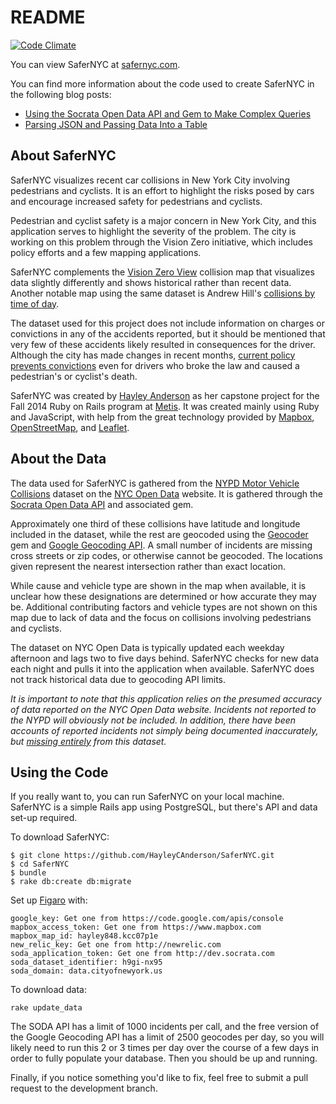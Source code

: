 README
==============

[![Code Climate](https://codeclimate.com/github/HayleyCAnderson/SaferNYC/badges/gpa.svg)](https://codeclimate.com/github/HayleyCAnderson/SaferNYC)

You can view SaferNYC at [safernyc.com](http://safernyc.com).

You can find more information about the code used to create
SaferNYC in the following blog posts:

* [Using the Socrata Open Data API and Gem to Make Complex Queries](http://blog.hayleyanderson.us/2014/12/24/using-the-socrata-open-data-api-and-gem-to-make-complex-queries/)
* [Parsing JSON and Passing Data Into a Table](http://blog.hayleyanderson.us/2014/12/30/parsing-json-and-passing-data-into-a-table/)

About SaferNYC
---------------------

SaferNYC visualizes recent car collisions in New York City
involving pedestrians and cyclists. It is an effort to
highlight the risks posed by cars and encourage increased
safety for pedestrians and cyclists.

Pedestrian and cyclist safety is a major concern in New
York City, and this application serves to highlight the
severity of the problem. The city is working on this
problem through the Vision Zero initiative, which includes
policy efforts and a few mapping applications.

SaferNYC complements the [Vision Zero View](http://www.nycvzv.info)
collision map that visualizes data slightly differently and
shows historical rather than recent data. Another notable map using
the same dataset is Andrew Hill's
[collisions by time of day](http://nyc.cartodb.com/viz/82ac527c-d63c-11e3-aa6d-0e73339ffa50).

The dataset used for this project does not include information on
charges or convictions in any of the accidents reported, but it should
be mentioned that very few of these accidents likely resulted in
consequences for the driver. Although the city has made changes in
recent months,
[current policy prevents convictions](http://www.citylab.com/politics/2014/10/the-outrageous-unjust-rule-that-lets-new-york-drivers-who-hit-pedestrians-off-the-hook/380980/)
even for drivers who broke the law and caused a pedestrian's or
cyclist's death.

SaferNYC was created by [Hayley Anderson](http://hayleyanderson.us)
as her capstone project for the Fall 2014 Ruby on Rails program at
[Metis](http://www.thisismetis.com). It was created mainly using
Ruby and JavaScript, with help from the great technology provided by
[Mapbox](https://www.mapbox.com/about/maps/),
[OpenStreetMap](http://www.openstreetmap.org/about),
and [Leaflet](http://leafletjs.com).

About the Data
---------------------

The data used for SaferNYC is gathered from the
[NYPD Motor Vehicle Collisions](https://nycopendata.socrata.com/NYC-BigApps/NYPD-Motor-Vehicle-Collisions/h9gi-nx95?)
dataset on the [NYC Open Data](https://nycopendata.socrata.com)
website. It is gathered through the
[Socrata Open Data API](http://dev.socrata.com) and associated gem.

Approximately one third of these collisions have latitude
and longitude included in the dataset, while the rest are
geocoded using the [Geocoder](http://www.rubygeocoder.com)
gem and [Google Geocoding API](https://developers.google.com/maps/documentation/geocoding/?csw=1).
A small number of incidents are missing
cross streets or zip codes, or otherwise cannot be geocoded.
The locations given represent the nearest intersection
rather than exact location.

While cause and vehicle type are shown in the map when
available, it is unclear how these designations are
determined or how accurate they may be. Additional
contributing factors and vehicle types are not shown on
this map due to lack of data and the focus on collisions
involving pedestrians and cyclists.

The dataset on NYC Open Data is typically updated each
weekday afternoon and lags two to five days behind.
SaferNYC checks for new data each night and pulls it
into the application when available. SaferNYC does not
track historical data due to geocoding API limits.

*It is important to note that
this application relies on the presumed accuracy of data
reported on the NYC Open Data website. Incidents not reported
to the NYPD will obviously not be included. In addition, there
have been accounts of reported incidents not simply being
documented inaccurately, but
[missing entirely](http://www.wnyc.org/story/nypdtrafficdeaths/)
from this dataset.*

Using the Code
---------------------

If you really want to, you can run SaferNYC on your local machine.
SaferNYC is a simple Rails app using PostgreSQL, but there's API
and data set-up required.

To download SaferNYC:

```
$ git clone https://github.com/HayleyCAnderson/SaferNYC.git
$ cd SaferNYC
$ bundle
$ rake db:create db:migrate
```

Set up [Figaro](https://github.com/laserlemon/figaro) with:

```
google_key: Get one from https://code.google.com/apis/console
mapbox_access_token: Get one from https://www.mapbox.com
mapbox_map_id: hayley848.kcc07p1e
new_relic_key: Get one from http://newrelic.com
soda_application_token: Get one from http://dev.socrata.com
soda_dataset_identifier: h9gi-nx95
soda_domain: data.cityofnewyork.us
```

To download data:

`rake update_data`

The SODA API has a limit of 1000 incidents per call, and the
free version of the Google Geocoding API has a limit of 2500 geocodes
per day, so you will likely need to run this 2 or 3 times per day over
the course of a few days in order to fully populate your database.
Then you should be up and running.

Finally, if you notice something you'd like to fix, feel free to
submit a pull request to the development branch.
